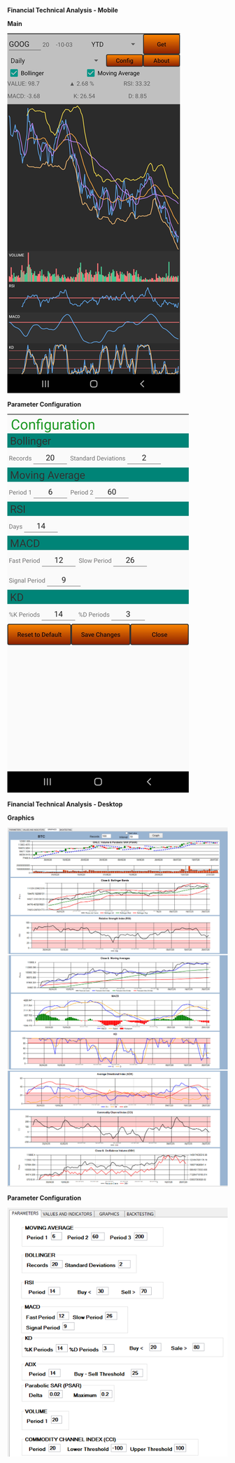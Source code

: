 **Financial Technical Analysis - Mobile**


**Main**

![Main](Mobile/assets/01_Main.png)

**Parameter Configuration**

![Parameter Configuration](Mobile/assets/02_ParameterConfiguration.png)


**Financial Technical Analysis - Desktop**


**Graphics**

![Graphics](Desktop/assets/01_TA_Desktop_Graph1.png)
![Graphics](Desktop/assets/02_TA_Desktop_Graph2.png)
![Graphics](Desktop/assets/03_TA_Desktop_Graph3.png)

**Parameter Configuration**

![Parameter Configuration](Desktop/assets/04_TA_Desktop_Parameters.png)



